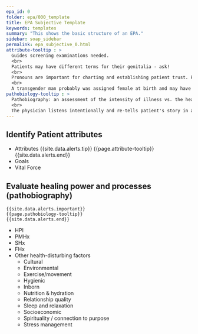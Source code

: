 ```yaml
---
epa_id: 0
folder: epa/000_template
title: EPA Subjective Template
keywords: templates
summary: "This shows the basic structure of an EPA."
sidebar: soap_sidebar
permalink: epa_subjective_0.html
attribute-tooltip : >
  Guides screening examinations needed.
  <br>
  Patients may have different terms for their genitalia - ask!
  <br>
  Pronouns are important for charting and establishing patient trust. Pronouns reflect how we perceive someone’s gender.
  <br>
  A transgender man probably was assigned female at birth and may have a vulva, uterus, cervix, ovaries, and breasts that must be examined, as for any cisgender female patient.
pathobiology-tooltip : >
  Pathobiography: an assessment of the intensity of illness vs. the healing process. This includes, but is not limited to: history of present illness (HPI), past medical history (PMHx), family history (FHx), social history (SHx), psychospiritual history, dietary history, and  health history. Identify key turning points for the patient (e.g., “I’ve  not  been well since…”), along with potential toxic exposures; traumas; disturbances; and constitutional/inborn, strengths, weaknesses, and particularities.
  <br>
  The physician listens intentionally and re-tells patient's story in a way that facilitates the therapeutic alliance. Approach is efficient, professional, and compassionate.
---
```


## Identify Patient attributes
- Attributes
    {{site.data.alerts.tip}}
    {{page.attribute-tooltip}}
    {{site.data.alerts.end}}
- Goals
- Vital Force

## Evaluate healing power and processes (pathobiography)
    {{site.data.alerts.important}}
    {{page.pathobiology-tooltip}}
    {{site.data.alerts.end}}
- HPI
- PMHx
- SHx
- FHx
- Other health-disturbing factors
	- Cultural
	- Environmental
	- Exercise/movement
	- Hygienic
	- Inborn
	- Nutrition & hydration
	- Relationship quality
	- Sleep and relaxation
	- Socioeconomic
	- Spirituality / connection to purpose
	- Stress management
